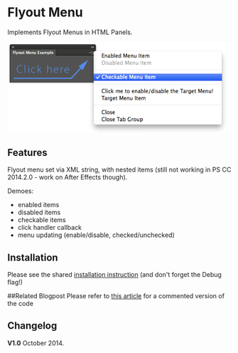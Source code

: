 Flyout Menu
===========

Implements Flyout Menus in HTML Panels.

![screenshot](img/screenshot.png)

## Features
Flyout menu set via XML string, with nested items (still not working in PS CC 2014.2.0 - work on After Effects though).

Demoes:

- enabled items
- disabled items
- checkable items
- click handler callback
- menu updating (enable/disable, checked/unchecked)
## Installation
Please see the shared [installation instruction](../../README.md#installation) (and don't forget the Debug flag!)

##Related Blogpost
Please refer to [this article](http://www.davidebarranca.com/2014/02/html-panels-tips-9-persistence/) for a commented version of the code


## Changelog
**V1.0** October 2014.